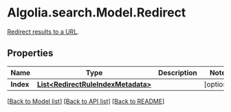 # Algolia.search.Model.Redirect
[Redirect results to a URL](https://www.algolia.com/doc/guides/managing-results/rules/merchandising-and-promoting/how-to/redirects/). 

## Properties

Name | Type | Description | Notes
------------ | ------------- | ------------- | -------------
**Index** | [**List&lt;RedirectRuleIndexMetadata&gt;**](RedirectRuleIndexMetadata.md) |  | [optional] 

[[Back to Model list]](../README.md#documentation-for-models) [[Back to API list]](../README.md#documentation-for-api-endpoints) [[Back to README]](../README.md)

